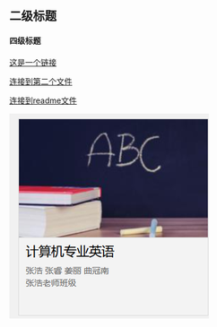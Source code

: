 ## 二级标题
#### 四级标题
[这是一个链接](https://www.baidu.com)

[连接到第二个文件](test.md)

[连接到readme文件](README.md)

![alt this is a picture](pic.png)
